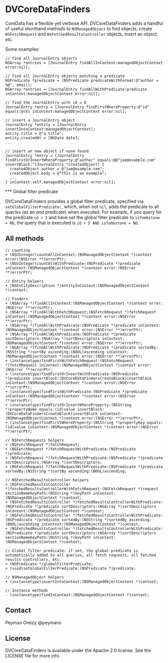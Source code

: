 DVCoreDataFinders
=================

CoreData has a flexible yet verbose API. DVCoreDataFinders adds a handful of useful shorthand methods to `NSManagedObject` to find objects, create `NSFetchRequest` and `NSFetchedResultsController` objects, insert an object, etc.

Some examples:

    // find all JournalEntry objects
    NSArray *entries = [JournalEntry findAllInContext:managedObjectContext error:nil];

    // find all JournalEntry objects matching a predicate
    NSPredicate *predicate = [NSPredicate predicateWithFormat:@"author = %@", email];
    NSArray *entries = [JournalEntry findAllWithPredicate:predicate inContext:managedObjectContext error:nil];

    // find the JournalEntry with id = 8
    JournalEntry *entry = [JournalEntry findFirstWhereProperty:@"id" equals:@(8) inContext:managedObjectContext error:nil];

    // insert a JournalEntry object
    JournalEntry *entity = [JournalEntry insertIntoContext:managedObjectContext];
    entity.title = @"a title";
    entity.createdAt = [NSDate date];
    ...

    // insert an new object if none found
    JournalEntry *entry = [JournalEntry findFirstOrInsertWhereProperty:@"author" equals:@@"joe@example.com" insertBlock:^(JournalEntry *createdObject) {
      createdObject.author = @"joe@example.com";
      createdObject.body = @"this is an example";
      ...
    } inContext:self.managedObjectContext error:nil];

*** Global filter predicate

DVCoreDataFinders provides a global filter predicate, specified via `setGlobalFilterPredicate:`, which, when not `nil`,
adds the predicate to all queries (as an *and* predicate) when executed. For example, if you query for the predicate
`id > 5` and have set the global filter predicate to `isTombstone = NO`, the query that is executed is
`id > 5 AND isTombstone = NO`.

All methods
----------

    // counting
    + (NSUInteger)countAllInContext:(NSManagedObjectContext *)context error:(NSError **)errorPtr;
    + (NSUInteger)countAllWithPredicate:(NSPredicate *)predicate inContext:(NSManagedObjectContext *)context error:(NSError **)errorPtr;

    // Entity helpers
    + (NSEntityDescription *)entityInContext:(NSManagedObjectContext *)context;

    // Finders
    + (NSArray *)findAllInContext:(NSManagedObjectContext *)context error:(NSError **)errorPtr;
    + (NSArray *)findAllWithFetchRequest:(NSFetchRequest *)fetchRequest inContext:(NSManagedObjectContext *)context error:(NSError **)errorPtr;
    + (NSArray *)findAllWithPredicate:(NSPredicate *)predicate inContext:(NSManagedObjectContext *)context error:(NSError **)errorPtr;
    + (NSArray *)findAllWithPredicate:(NSPredicate *)predicate sortDescriptors:(NSArray *)sortDescriptors inContext:(NSManagedObjectContext *)context error:(NSError **)errorPtr;
    + (NSArray *)findAllWithPredicate:(NSPredicate *)predicate sortedBy:(NSString *)sortBy ascending:(BOOL)ascending inContext:(NSManagedObjectContext *)context error:(NSError **)errorPtr;
    + (instancetype)findFirstWithFetchRequest:(NSFetchRequest *)fetchRequest inContext:(NSManagedObjectContext *)context error:(NSError **)errorPtr;
    + (instancetype)findFirstOrInsertWithPredicate:(NSPredicate *)predicate insertBlock:(DVCoreDataFindersCreateBlock)insertBlock inContext:(NSManagedObjectContext *)context error:(NSError **)errorPtr;
    + (instancetype)findFirstWithPredicate:(NSPredicate *)predicate inContext:(NSManagedObjectContext *)context error:(NSError **)errorPtr;
    + (instancetype)findFirstOrInsertWhereProperty:(NSString *)propertyName equals:(id)value insertBlock:(DVCoreDataFindersCreateBlock)insertBlock inContext:(NSManagedObjectContext *)context error:(NSError **)errorPtr;
    + (instancetype)findFirstWhereProperty:(NSString *)propertyKey equals:(id)value inContext:(NSManagedObjectContext *)context error:(NSError **)errorPtr;

    // NSFetchRequests helpers
    + (NSFetchRequest *)fetchRequest;
    + (NSFetchRequest *)fetchRequestWithPredicate:(NSPredicate *)predicate;
    + (NSFetchRequest *)fetchRequestWithPredicate:(NSPredicate *)predicate sortDescriptors:(NSArray *)sortDescriptors;
    + (NSFetchRequest *)fetchRequestWithPredicate:(NSPredicate *)predicate sortedBy:(NSString *)sortBy ascending:(BOOL)ascending;

    // NSFetchedResultsController helpers
    + (NSFetchedResultsController *)fetchedResultsControllerWithFetchRequest:(NSFetchRequest *)request sectionNameKeyPath:(NSString *)keyPath inContext:(NSManagedObjectContext *)context;
    + (NSFetchedResultsController *)fetchedResultsControllerWithPredicate:(NSPredicate *)predicate sortDescriptors:(NSArray *)sortDescriptors inContext:(NSManagedObjectContext *)context;
    + (NSFetchedResultsController *)fetchedResultsControllerWithPredicate:(NSPredicate *)predicate sortedBy:(NSString *)sortedBy ascending:(BOOL)ascending inContext:(NSManagedObjectContext *)context;
    + (NSFetchedResultsController *)fetchedResultsControllerWithPredicate:(NSPredicate *)predicate sortDescriptors:(NSArray *)sortDescriptors sectionNameKeyPath:(NSString *)keyPath inContext:(NSManagedObjectContext *)context;

    // Global filter predicate: if set, the global predicate is automatically added to all queries, all fetch requests, all fetched results controllers, etc.
    + (NSPredicate *)globalFilterPredicate;
    + (void)setGlobalFilterPredicate:(NSPredicate *)predicate;

    // NSManagedObject helpers
    + (instancetype)insertIntoContext:(NSManagedObjectContext *)context;

    // Instance methods
    - (instancetype)findInContext:(NSManagedObjectContext *)context;

Contact
-------

Peyman Oreizy @peymano

License
-------

DVCoreDataFinders is available under the Apache 2.0 license. See the LICENSE file for more info.
